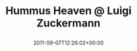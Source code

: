 ---
retweeted: false
source: <a href="http://gowalla.com/" rel="nofollow">Gowalla</a>
entities:
  hashtags: []
  symbols: []
  user_mentions: []
  urls:
  - url: http://t.co/MGfyMfm
    expanded_url: http://gowal.la/c/4S6VM
    display_url: gowal.la/c/4S6VM
    indices:
    - '33'
    - '52'
display_text_range:
- '0'
- '52'
favorite_count: '0'
id_str: '111414924479172608'
truncated: false
retweet_count: '0'
id: '111414924479172608'
possibly_sensitive: false
created_at: Wed Sep 07 12:26:02 +0000 2011
favorited: false
full_text: Hummus Heaven @ Luigi Zuckermann
lang: nl
quote_url: http://gowal.la/c/4S6VM
tags:
- pesos/twitter
date: '2011-09-07T12:26:02+00:00'
src: https://twitter.com/bascht/status/111414924479172608
original_url: https://twitter.com/bascht/status/111414924479172608
type: twitter_tweet
text: Hummus Heaven @ Luigi Zuckermann
title: 'Hummus Heaven @ Luigi Zuckermann

  '

---
